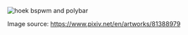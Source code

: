 ![hoek](https://user-images.githubusercontent.com/68772295/114997696-52859280-9eca-11eb-9bcc-4cd94517352d.png)
bspwm and polybar

Image source: https://www.pixiv.net/en/artworks/81388979
